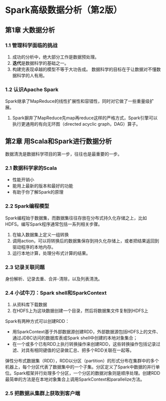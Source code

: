 # Spark高级数据分析（第2版） #

## 第1章 大数据分析

### 1.1 管理科学面临的挑战

1. 成功的分析中，绝大部分工作是数据预处理。
2. **迭代**是数据科学的基础之一。
3. 构建完表现卓越的模型不等于大功告成。 数据科学的目标在于让数据对不懂数据科学的人有用。

### 1.2 认识Apache Spark

Spark继承了MapReduce的线性扩展性和容错性，同时对它做了一些重量级扩展。

1. Spark摒弃了MapReduce先map再reduce这样的严格方式，Spark引擎可以执行更通用的有向无环图（directed acyclic graph，DAG）算子。

## 第2章 用Scala和Spark进行数据分析

数据清洗是数据科学项目的第一步，往往也是最重要的一步。

### 2.1 数据科学家的Scala

* 性能开销小
* 能用上最新的版本和最好的功能
* 有助于你了解Spark的原理

### 2.2 Spark编程模型

Spark编程始于数据集，而数据集往往存放在分布式持久化存储之上，比如HDFS。编写Spark程序通常包括一系列相关步骤。

1. 在输入数据集上定义一组转换
2. 调用action，可以将转换后的数据集保存到持久化存储上，或者把结果返回到驱动程序的本地内存。
3. 运行本地计算，处理分布式计算的结果。

### 2.3 记录关联问题

身份解析、记录去重、合并-清除，以及列表清洗。

### 2.4 小试牛刀：Spark shell和SparkContext

1. 从资料库下载数据
2. 在HDFS上为这块数据创建一个目录，然后将数据集文件复制到HDFS上

Spark有两种方式可以创建RDD：

* 用SparkContext基于外部数据源创建RDD，外部数据源包括HDFS上的文件、通过JDBC访问的数据库表或Spark shell中创建的本地对象集合；
* 在一个或多个已有RDD上执行转换操作来创建RDD，这些转换操作包括记录过滤、对具有相同键值的记录做汇总、把多个RDD关联在一起等。

弹性分布式数据集（RDD），RDD以分区（partition）的形式分布在集群中的多个机器上，每个分区代表了数据集中的一个子集。分区定义了Spark中数据的并行单位。Spark框架并行处理多个分区，一个分区的数据对象则是顺序处理。创建RDD最简单的方法是在本地对象集合上调用SparkContext和parallelize方法。

### 2.5 把数据从集群上获取到客户端



